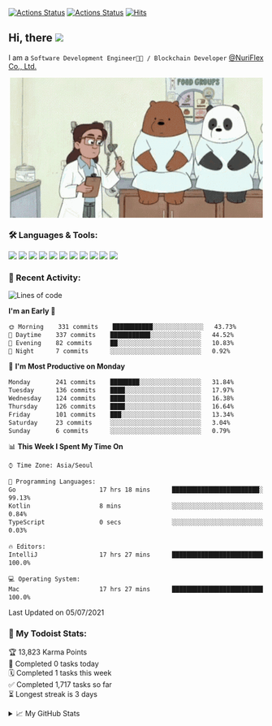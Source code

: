 
[![Actions Status](https://github.com/ddok2/ddok2/workflows/Todoist%20Readme/badge.svg)](https://github.com/ddok2/ddok2/actions)
[![Actions Status](https://github.com/ddok2/ddok2/workflows/wakatime-stats/badge.svg)](https://github.com/ddok2/ddok2/actions)
[![Hits](https://hits.seeyoufarm.com/api/count/incr/badge.svg?url=https%3A%2F%2Fgithub.com%2Fddok2&count_bg=%23FF9595&title_bg=%23555555&icon=github.svg&icon_color=%23FFFFFF&title=hits&edge_flat=false)](https://hits.seeyoufarm.com)

<!-- ![visitors](https://visitor-badge.laobi.icu/badge?page_id=ddok2.ddok2) -->
## Hi, there <img src="https://raw.githubusercontent.com/MartinHeinz/MartinHeinz/master/wave.gif" width="25px">

I am a `Software Development Engineer🧑‍💻 / Blockchain Developer` [@NuriFlex Co., Ltd.](https://nuriflex.com)


<p align="center">
<img align="center" alt="GIF" src="img/debugging.gif" />
</p>


### 🛠 Languages & Tools:
<p>
    <img src="https://img.shields.io/badge/go-%2300ADD8.svg?&style=for-the-badge&logo=go&logoColor=white"/>
    <img src="https://img.shields.io/badge/node.js%20-%2343853D.svg?&style=for-the-badge&logo=node.js&logoColor=white"/>
    <img src="https://img.shields.io/badge/javascript%20-%23323330.svg?&style=for-the-badge&logo=javascript&logoColor=%23F7DF1E"/>
    <img src="https://img.shields.io/badge/typescript%20-%23007ACC.svg?&style=for-the-badge&logo=typescript&logoColor=white"/>
    <img src="https://img.shields.io/badge/python%20-%2314354C.svg?&style=for-the-badge&logo=python&logoColor=white"/>
    <img src="https://img.shields.io/badge/react%20-%2320232a.svg?&style=for-the-badge&logo=react&logoColor=%2361DAFB"/>
    <img src="https://img.shields.io/badge/AWS%20-%23FF9900.svg?&style=for-the-badge&logo=amazon-aws&logoColor=white"/>
    <img src="https://img.shields.io/badge/Google%20Cloud%20-%234285F4.svg?&style=for-the-badge&logo=google-cloud&logoColor=white"/>
    <img src="https://img.shields.io/badge/docker%20-%230db7ed.svg?&style=for-the-badge&logo=docker&logoColor=white"/>
    <img src="https://img.shields.io/badge/kubernetes%20-%23326ce5.svg?&style=for-the-badge&logo=kubernetes&logoColor=white"/>
    <img src="https://img.shields.io/badge/ansible%20-%231A1918.svg?&style=for-the-badge&logo=ansible&logoColor=white"/>
</p>

### 🌈 Recent Activity:
<!--START_SECTION:waka-->
![Lines of code](https://img.shields.io/badge/From%20Hello%20World%20I%27ve%20Written-692611%20lines%20of%20code-blue)

**I'm an Early 🐤** 

```text
🌞 Morning    331 commits    ███████████░░░░░░░░░░░░░░   43.73% 
🌆 Daytime    337 commits    ███████████░░░░░░░░░░░░░░   44.52% 
🌃 Evening    82 commits     ██░░░░░░░░░░░░░░░░░░░░░░░   10.83% 
🌙 Night      7 commits      ░░░░░░░░░░░░░░░░░░░░░░░░░   0.92%

```
📅 **I'm Most Productive on Monday** 

```text
Monday       241 commits    ████████░░░░░░░░░░░░░░░░░   31.84% 
Tuesday      136 commits    ████░░░░░░░░░░░░░░░░░░░░░   17.97% 
Wednesday    124 commits    ████░░░░░░░░░░░░░░░░░░░░░   16.38% 
Thursday     126 commits    ████░░░░░░░░░░░░░░░░░░░░░   16.64% 
Friday       101 commits    ███░░░░░░░░░░░░░░░░░░░░░░   13.34% 
Saturday     23 commits     ░░░░░░░░░░░░░░░░░░░░░░░░░   3.04% 
Sunday       6 commits      ░░░░░░░░░░░░░░░░░░░░░░░░░   0.79%

```


📊 **This Week I Spent My Time On** 

```text
⌚︎ Time Zone: Asia/Seoul

💬 Programming Languages: 
Go                       17 hrs 18 mins      ████████████████████████░   99.13% 
Kotlin                   8 mins              ░░░░░░░░░░░░░░░░░░░░░░░░░   0.84% 
TypeScript               0 secs              ░░░░░░░░░░░░░░░░░░░░░░░░░   0.03%

🔥 Editors: 
IntelliJ                 17 hrs 27 mins      █████████████████████████   100.0%

💻 Operating System: 
Mac                      17 hrs 27 mins      █████████████████████████   100.0%

```


 Last Updated on 05/07/2021
<!--END_SECTION:waka-->

### 🚧 My Todoist Stats:
<!-- TODO-IST:START -->
🏆  13,823 Karma Points           
🌸  Completed 0 tasks today           
🗓  Completed 1 tasks this week           
✅  Completed 1,717 tasks so far           
⏳  Longest streak is 3 days
<!-- TODO-IST:END -->

<details>
<summary>📈 My GitHub Stats</summary>
<p align="center"> <img src="https://github-readme-stats.vercel.app/api?username=ddok2&show_icons=true" alt="ddok2" />
</details>
